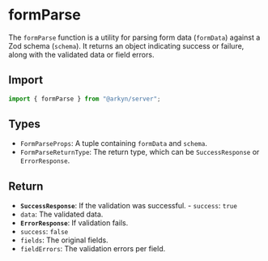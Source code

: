 # formParse

The `formParse` function is a utility for parsing form data (`formData`) against a Zod schema (`schema`). It returns an object indicating success or failure, along with the validated data or field errors.

## Import

```ts
import { formParse } from "@arkyn/server";
```

## Types

- `FormParseProps`: A tuple containing `formData` and `schema`.
- `FormParseReturnType`: The return type, which can be `SuccessResponse` or `ErrorResponse`.

## Return

- **`SuccessResponse`**: If the validation was successful. - `success`: `true`
- `data`: The validated data.
- **`ErrorResponse`**: If validation fails.
- `success`: `false`
- `fields`: The original fields.
- `fieldErrors`: The validation errors per field.
